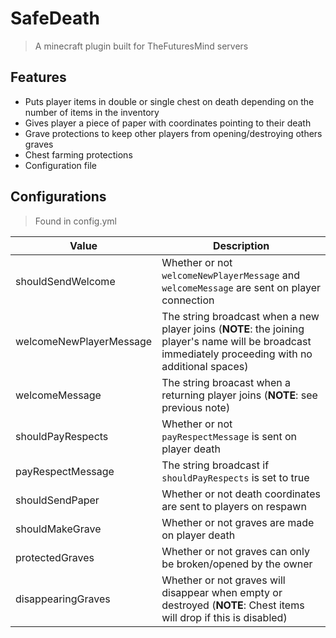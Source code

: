 # SafeDeath

> A minecraft plugin built for TheFuturesMind servers

## Features

* Puts player items in double or single chest on death depending on the number of items in the inventory
* Gives player a piece of paper with coordinates pointing to their death
* Grave protections to keep other players from opening/destroying others graves
* Chest farming protections
* Configuration file

## Configurations

> Found in config.yml

|           Value          |                                                                      Description                                                                      |
| ------------------------ | ----------------------------------------------------------------------------------------------------------------------------------------------------  |
| shouldSendWelcome        | Whether or not ```welcomeNewPlayerMessage``` and ```welcomeMessage``` are sent on player connection                                                   |
| welcomeNewPlayerMessage  | The string broadcast when a new player joins (**NOTE**: the joining player's name will be broadcast immediately proceeding with no additional spaces) |
| welcomeMessage           | The string broacast when a returning player joins (**NOTE**: see previous note)                                                                       |
| shouldPayRespects        | Whether or not ```payRespectMessage``` is sent on player death                                                                                        |
| payRespectMessage        | The string broadcast if ```shouldPayRespects``` is set to true                                                                                        |
| shouldSendPaper          | Whether or not death coordinates are sent to players on respawn                                                                                       |
| shouldMakeGrave          | Whether or not graves are made on player death                                                                                                        |
| protectedGraves          | Whether or not graves can only be broken/opened by the owner                                                                                          |
| disappearingGraves       | Whether or not graves will disappear when empty or destroyed (**NOTE**: Chest items will drop if this is disabled)                                    |

